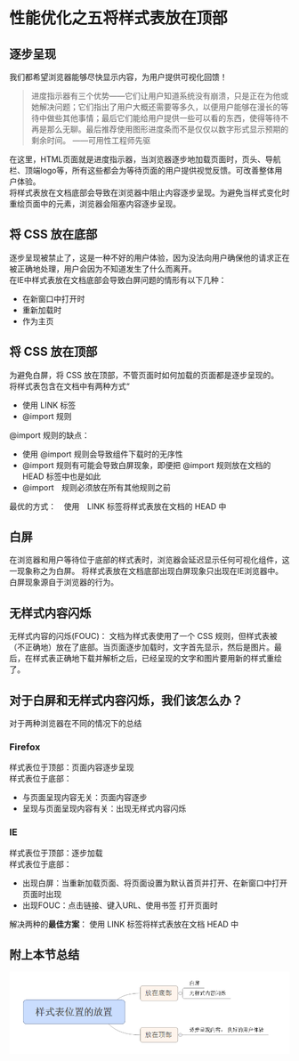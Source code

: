 # 性能优化之五将样式表放在顶部
## 逐步呈现
我们都希望浏览器能够尽快显示内容，为用户提供可视化回馈！

>进度指示器有三个优势——它们让用户知道系统没有崩溃，只是正在为他或她解决问题；它们指出了用户大概还需要等多久，以便用户能够在漫长的等待中做些其他事情；最后它们能给用户提供一些可以看的东西，使得等待不再是那么无聊。最后推荐使用图形进度条而不是仅仅以数字形式显示预期的剩余时间。
>  ——可用性工程师先驱

在这里，HTML页面就是进度指示器，当浏览器逐步地加载页面时，页头、导航栏、顶端logo等，所有这些都会为等待页面的用户提供视觉反馈。可改善整体用户体验。  
将样式表放在文档底部会导致在浏览器中阻止内容逐步呈现。为避免当样式变化时重绘页面中的元素，浏览器会阻塞内容逐步呈现。


## 将 CSS 放在底部
逐步呈现被禁止了，这是一种不好的用户体验，因为没法向用户确保他的请求正在被正确地处理，用户会因为不知道发生了什么而离开。   
在IE中样式表放在文档底部会导致白屏问题的情形有以下几种：  

* 在新窗口中打开时
* 重新加载时
* 作为主页

## 将 CSS 放在顶部
为避免白屏，将 CSS 放在顶部，不管页面时如何加载的页面都是逐步呈现的。  
将样式表包含在文档中有两种方式“

* 使用 LINK 标签
* @import 规则
  
@import 规则的缺点：

* 使用 @import 规则会导致组件下载时的无序性
* @import 规则有可能会导致白屏现象，即便把 @import 规则放在文档的 HEAD 标签中也是如此
* @import　规则必须放在所有其他规则之前

最优的方式：　使用　LINK 标签将样式表放在文档的 HEAD 中

## 白屏
在浏览器和用户等待位于底部的样式表时，浏览器会延迟显示任何可视化组件，这一现象称之为白屏。
将样式表放在文档底部出现白屏现象只出现在IE浏览器中。白屏现象源自于浏览器的行为。

## 无样式内容闪烁
无样式内容的闪烁(FOUC)： 文档为样式表使用了一个 CSS 规则，但样式表被（不正确地）放在了底部。当页面逐步加载时，文字首先显示，然后是图片。最后，在样式表正确地下载并解析之后，已经呈现的文字和图片要用新的样式重绘了。 

## 对于白屏和无样式内容闪烁，我们该怎么办？
对于两种浏览器在不同的情况下的总结

### Firefox

样式表位于顶部：页面内容逐步呈现  
样式表位于底部：  

* 与页面呈现内容无关：页面内容逐步
* 呈现与页面呈现内容有关：出现无样式内容闪烁
### IE

样式表位于顶部：逐步加载  
样式表位于底部：  

* 出现白屏：当重新加载页面、将页面设置为默认首页并打开、在新窗口中打开页面时出现  
* 出现FOUC：点击链接、键入URL、使用书签 打开页面时

解决两种的**最佳方案**： 使用 LINK 标签将样式表放在文档 HEAD 中


## 附上本节总结
![alt txt](./rule5.1.png)
 